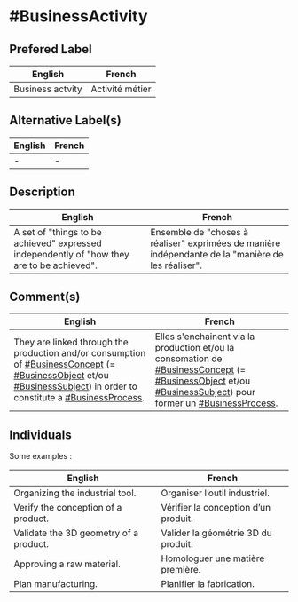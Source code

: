 #BusinessActivity
==

## Prefered Label
<table>
    <thead>
        <tr>
            <th>English</th>
            <th>French</th>
        </tr>
    </thead>
    <tbody>
        <tr>
            <td>Business actvity</td>
            <td>Activité métier</td>
        </tr>
    </tbody>
</table>

## Alternative Label(s)
<table>
    <thead>
        <tr>
            <th>English</th>
            <th>French</th>
        </tr>
    </thead>
    <tbody>
        <tr>
            <td>-</td>
            <td>-</td>
        </tr>
    </tbody>
</table>

## Description
<table>
    <thead>
        <tr>
            <th>English</th>
            <th>French</th>
        </tr>
    </thead>
    <tbody>
        <tr>
            <td>A set of "things to be achieved" expressed independently of "how they are to be achieved".</td>
            <td>Ensemble de "choses à réaliser" exprimées de manière indépendante de la "manière de les réaliser".</td>
        </tr>
    </tbody>
</table>

## Comment(s)
<table>
    <thead>
        <tr>
            <th>English</th>
            <th>French</th>
        </tr>
    </thead>
    <tbody>
        <tr>
            <td>They are linked through the production and/or consumption of <a href="https://github.com/iPlumb3r/pEAr4pEEr/blob/master/1_Semantic/Conceptionary/%23BusinessConcept.md">#BusinessConcept</a> (= <a href="https://github.com/iPlumb3r/pEAr4pEEr/blob/master/1_Semantic/Conceptionary/%23BusinessObject.md">#BusinessObject</a> et/ou <a href="https://github.com/iPlumb3r/pEAr4pEEr/blob/master/1_Semantic/Conceptionary/%23BusinessSubject.md">#BusinessSubject</a>) in order to constitute a <a href="https://github.com/iPlumb3r/pEAr4pEEr/blob/master/1_Semantic/Conceptionary/%23BusinessProcess.md">#BusinessProcess</a>.</td>
            <td>Elles s'enchainent via la production et/ou la consomation de <a href="https://github.com/iPlumb3r/pEAr4pEEr/blob/master/1_Semantic/Conceptionary/%23BusinessConcept.md">#BusinessConcept</a> (= <a href="https://github.com/iPlumb3r/pEAr4pEEr/blob/master/1_Semantic/Conceptionary/%23BusinessObject.md">#BusinessObject</a> et/ou <a href="https://github.com/iPlumb3r/pEAr4pEEr/blob/master/1_Semantic/Conceptionary/%23BusinessSubject.md">#BusinessSubject</a>) pour former un <a href="https://github.com/iPlumb3r/pEAr4pEEr/blob/master/1_Semantic/Conceptionary/%23BusinessProcess.md">#BusinessProcess</a>.</td>
        </tr>
    </tbody>
</table>

## Individuals

Some examples : 
<table>
    <thead>
        <tr>
            <th>English</th>
            <th>French</th>
        </tr>
    </thead>
    <tbody>
        <tr>
            <td>Organizing the industrial tool.</td>
            <td>Organiser l’outil industriel.</td>
        </tr>
        <tr>
            <td>Verify the conception of a product.</td>
            <td>Vérifier la conception d’un produit.</td>
        </tr>
        <tr>
            <td>Validate the 3D geometry of a product.</td>
            <td>Valider la géométrie 3D du produit.</td>
        </tr>
        <tr>
            <td>Approving a raw material.</td>
            <td>Homologuer une matière première.</td>
        </tr>
        <tr>
            <td>Plan manufacturing.</td>
            <td>Planifier la fabrication.</td>
        </tr>
    </tbody>
</table>
